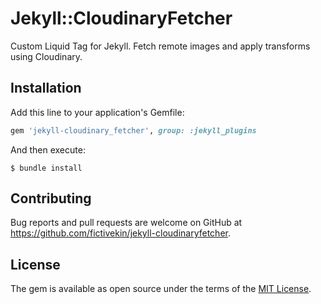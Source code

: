 # Jekyll::CloudinaryFetcher

Custom Liquid Tag for Jekyll. Fetch remote images and apply transforms using Cloudinary.

## Installation

Add this line to your application's Gemfile:

```ruby
gem 'jekyll-cloudinary_fetcher', group: :jekyll_plugins
```

And then execute:

    $ bundle install

## Contributing

Bug reports and pull requests are welcome on GitHub at https://github.com/fictivekin/jekyll-cloudinaryfetcher.

## License

The gem is available as open source under the terms of the [MIT License](https://opensource.org/licenses/MIT).
